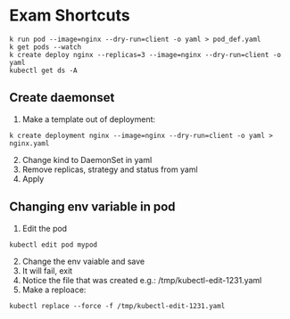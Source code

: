 # Exam Shortcuts

```
k run pod --image=nginx --dry-run=client -o yaml > pod_def.yaml
k get pods --watch
k create deploy nginx --replicas=3 --image=nginx --dry-run=client -o yaml
kubectl get ds -A
```

## Create daemonset
1. Make a template out of deployment:
```
k create deployment nginx --image=nginx --dry-run=client -o yaml > nginx.yaml
```
2. Change kind to DaemonSet in yaml
3. Remove replicas, strategy and status from yaml
4. Apply

## Changing env variable in pod
1. Edit the pod
```
kubectl edit pod mypod
```
2. Change the env vaiable and save
3. It will fail, exit
4. Notice the file that was created e.g.: /tmp/kubectl-edit-1231.yaml
5. Make a reploace:
```
kubectl replace --force -f /tmp/kubectl-edit-1231.yaml
```